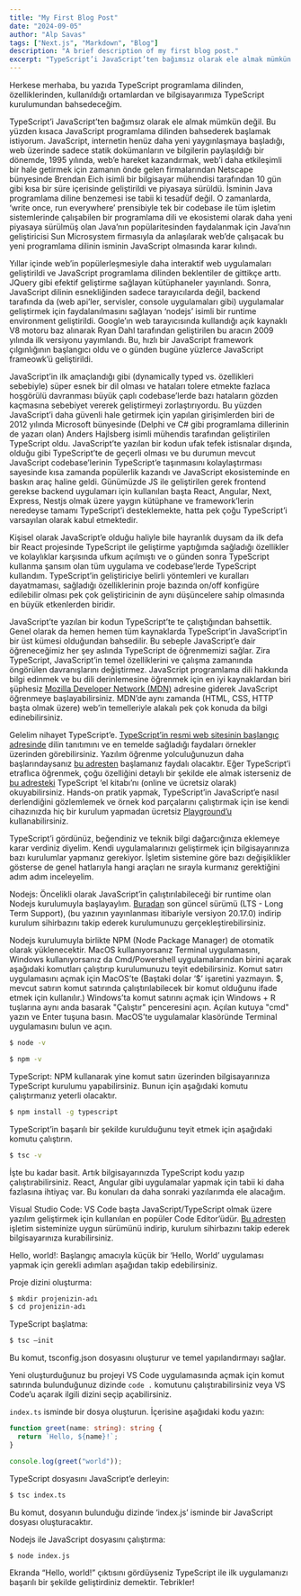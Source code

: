 ```yaml
---
title: "My First Blog Post"
date: "2024-09-05"
author: "Alp Savas"
tags: ["Next.js", "Markdown", "Blog"]
description: "A brief description of my first blog post."
excerpt: "TypeScript’i JavaScript’ten bağımsız olarak ele almak mümkün değil. Bu yüzden kısaca JavaScript programlama dilinden bahsederek başlamak istiyorum. JavaScript, internetin henüz daha yeni yaygınlaşmaya başladığı, web üzerinde sadece statik dokümanların ve bilgilerin paylaşıldığı bir dönemde, 1995 yılında, web’e hareket kazandırmak, web’i daha etkileşimli bir hale getirmek için zamanın önde gelen"
---
```


Herkese merhaba, bu yazıda TypeScript programlama dilinden, özelliklerinden, kullanıldığı ortamlardan ve bilgisayarımıza TypeScript kurulumundan bahsedeceğim.

TypeScript’i JavaScript’ten bağımsız olarak ele almak mümkün değil. Bu yüzden kısaca JavaScript programlama dilinden bahsederek başlamak istiyorum. JavaScript, internetin henüz daha yeni yaygınlaşmaya başladığı, web üzerinde sadece statik dokümanların ve bilgilerin paylaşıldığı bir dönemde, 1995 yılında, web’e hareket kazandırmak, web’i daha etkileşimli bir hale getirmek için zamanın önde gelen firmalarından Netscape bünyesinde Brendan Eich isimli bir bilgisayar mühendisi tarafından 10 gün gibi kısa bir süre içerisinde geliştirildi ve piyasaya sürüldü. İsminin Java programlama diline benzemesi ise tabii ki tesadüf değil. O zamanlarda, ‘write once, run everywhere’ prensibiyle tek bir codebase ile tüm işletim sistemlerinde çalışabilen bir programlama dili ve ekosistemi olarak daha yeni piyasaya sürülmüş olan Java’nın popülaritesinden faydalanmak için Java’nın geliştiricisi Sun Microsystem firmasıyla da anlaşılarak web’de çalışacak bu yeni programlama dilinin isminin JavaScript olmasında karar kılındı.

Yıllar içinde web’in popülerleşmesiyle daha interaktif web uygulamaları geliştirildi ve JavaScript programlama dilinden beklentiler de gittikçe arttı. JQuery gibi efektif geliştirme sağlayan kütüphaneler yayınlandı. Sonra, JavaScript dilinin esnekliğinden sadece tarayıcılarda değil, backend tarafında da (web api’ler, servisler, console uygulamaları gibi) uygulamalar geliştirmek için faydalanılmasını sağlayan ‘nodejs’ isimli bir runtime environment geliştirildi. Google’ın web tarayıcısında kullandığı açık kaynaklı V8 motoru baz alınarak Ryan Dahl tarafından geliştirilen bu aracın 2009 yılında ilk versiyonu yayımlandı. Bu, hızlı bir JavaScript framework çılgınlığının başlangıcı oldu ve o günden bugüne yüzlerce JavaScript frameowk’ü geliştirildi.

JavaScript’in ilk amaçlandığı gibi (dynamically typed vs. özellikleri sebebiyle) süper esnek bir dil olması ve hataları tolere etmekte fazlaca hoşgörülü davranması büyük çaplı codebase’lerde bazı hataların gözden kaçmasına sebebiyet vererek geliştirmeyi zorlaştırıyordu. Bu yüzden JavaScript’i daha güvenli hale getirmek için yapılan girişimlerden biri de 2012 yılında Microsoft bünyesinde (Delphi ve C# gibi programlama dillerinin de yazarı olan) Anders Hajlsberg isimli mühendis tarafından geliştirilen TypeScript oldu. JavaScript’te yazılan bir kodun ufak tefek istisnalar dışında, olduğu gibi TypeScript’te de geçerli olması ve bu durumun mevcut JavaScript codebase’lerinin TypeScript’e taşınmasını kolaylaştırması sayesinde kısa zamanda popülerlik kazandı ve JavaScript ekosisteminde en baskın araç haline geldi. Günümüzde JS ile geliştirilen gerek frontend gerekse backend uygulamarı için kullanılan başta React, Angular, Next, Express, Nestjs olmak üzere yaygın kütüphane ve framework’lerin neredeyse tamamı TypeScript’i desteklemekte, hatta pek çoğu TypeScript’i varsayılan olarak kabul etmektedir.

Kişisel olarak JavaScript’e olduğu haliyle bile hayranlık duysam da ilk defa bir React projesinde TypeScript ile geliştirme yaptığımda sağladığı özellikler ve kolaylıklar karşısında ufkum açılmıştı ve o günden sonra TypeScript kullanma şansım olan tüm uygulama ve codebase’lerde TypeScript kullandım. TypeScript’in geliştiriciye belirli yöntemleri ve kuralları dayatmaması, sağladığı özelliklerinin proje bazında on/off konfigüre edilebilir olması pek çok geliştiricinin de aynı düşüncelere sahip olmasında en büyük etkenlerden biridir.

JavaScript’te yazılan bir kodun TypeScript’te te çalıştığından bahsettik. Genel olarak da hemen hemen tüm kaynaklarda TypeScript’in JavaScript’in bir üst kümesi olduğundan bahsedilir. Bu sebeple JavaScript’e dair öğreneceğimiz her şey aslında TypeScript de öğrenmemizi sağlar. Zira TypeScript, JavaScript’in temel özelliklerini ve çalışma zamanında öngörülen davranışlarını değiştirmez. JavaScript programlama dili hakkında bilgi edinmek ve bu dili derinlemesine öğrenmek için en iyi kaynaklardan biri şüphesiz [Mozilla Developer Network (MDN)](https://developer.mozilla.org/en-US/docs/Learn/JavaScript) adresine giderek JavaScript öğrenmeye başlayabilirsiniz. MDN’de aynı zamanda (HTML, CSS, HTTP başta olmak üzere)  web’in temelleriyle alakalı pek çok konuda da bilgi edinebilirsiniz.

Gelelim nihayet TypeScript’e. [TypeScript’in resmi web sitesinin başlangıç adresinde](https://www.typescriptlang.org/) dilin tanıtımını ve en temelde sağladığı faydaları örnekler üzerinden görebilirsiniz. Yazılım öğrenme yolculuğunuzun daha başlarındaysanız [bu adresten](https://www.typescriptlang.org/docs/handbook/typescript-from-scratch.html) başlamanız faydalı olacaktır. Eğer TypeScript’i etraflıca öğrenmek, çoğu özelliğini detaylı bir şekilde ele almak isterseniz de [bu adresteki](https://www.typescriptlang.org/docs/handbook/intro.html) TypeScript ‘el kitabı’nı (online ve ücretsiz olarak) okuyabilirsiniz. Hands-on pratik yapmak, TypeScript’in JavaScript’e nasıl derlendiğini gözlemlemek ve örnek kod parçalarını çalıştırmak için ise kendi cihazınızda hiç bir kurulum yapmadan ücretsiz [Playground’u](https://www.typescriptlang.org/play) kullanabilirsiniz.

TypeScript’i gördünüz, beğendiniz ve teknik bilgi dağarcığınıza eklemeye karar verdiniz diyelim. Kendi uygulamalarınızı geliştirmek için bilgisayarınıza bazı kurulumlar yapmanız gerekiyor. İşletim sistemine göre bazı değişiklikler gösterse de genel hatlarıyla hangi araçları ne sırayla kurmanız gerektiğini adım adım inceleyelim.

Nodejs: Öncelikli olarak  JavaScript’in çalıştırılabileceği bir runtime olan Nodejs kurulumuyla başlayaylım. [Buradan](https://nodejs.org/) son güncel sürümü (LTS - Long Term Support), (bu yazının yayınlanması itibariyle versiyon 20.17.0) indirip kurulum sihirbazını takip ederek kurulumunuzu gerçekleştirebilirsiniz. 

Nodejs kurulumuyla birlikte NPM (Node Package Manager) de otomatik olarak yüklenecektir. MacOS kullanıyorsanız Terminal uygulamasını, Windows kullanıyorsanız da Cmd/Powershell uygulamalarından birini açarak aşağıdaki komutları çalıştırıp kurulumunuzu teyit edebilirsiniz. Komut satırı uygulamasını açmak için MacOS’te (Baştaki dolar ‘$’ işaretini yazmayın. $, mevcut satırın komut satırında çalıştırılabilecek bir komut olduğunu ifade etmek için kullanılır.) Windows’ta komut satırını açmak için Windows + R tuşlarına aynı anda basarak "Çalıştır" penceresini açın. Açılan kutuya "cmd" yazın ve Enter tuşuna basın. MacOS’te uygulamalar klasöründe Terminal uygulamasını bulun ve açın.

```bash
$ node -v
```

```bash
$ npm -v 
```

TypeScript: NPM kullanarak yine komut satırı üzerinden bilgisayarınıza TypeScript kurulumu yapabilirsiniz. Bunun için aşağıdaki komutu çalıştırmanız yeterli olacaktır.

```bash
$ npm install -g typescript
```

TypeScript’in başarılı bir şekilde kurulduğunu teyit etmek için aşağıdaki komutu çalıştırın.

```bash
$ tsc -v
```

İşte bu kadar basit. Artık bilgisayarınızda TypeScript kodu yazıp çalıştırabilirsiniz. React, Angular gibi uygulamalar yapmak için tabii ki daha fazlasına ihtiyaç var. Bu konuları da daha sonraki yazılarımda ele alacağım.

Visual Studio Code: VS Code başta JavaScript/TypeScript olmak üzere yazılım geliştirmek için kullanılan en popüler Code Editor’üdür. [Bu adresten](https://code.visualstudio.com) işletim sisteminize uygun sürümünü indirip, kurulum sihirbazını takip ederek bilgisayarınıza kurabilirsiniz. 

Hello, world!: Başlangıç amacıyla küçük bir ‘Hello, World’ uygulaması yapmak için gerekli adımları aşağıdan takip edebilirsiniz.

Proje dizini oluşturma:

```bash
$ mkdir projenizin-adı
$ cd projenizin-adı
```

TypeScript başlatma:

```bash
$ tsc —init 
```

Bu komut, tsconfig.json dosyasını oluşturur ve temel yapılandırmayı sağlar.

Yeni oluşturduğunuz bu projeyi VS Code uygulamasında açmak için komut satırında bulunduğunuz dizinde `code .` komutunu çalıştırabilirsiniz veya VS Code’u açarak ilgili dizini seçip açabilirsiniz.

`index.ts` isminde bir dosya oluşturun. İçerisine aşağıdaki kodu yazın:

```TypeScript
function greet(name: string): string {
  return `Hello, ${name}!`;
}

console.log(greet("world"));
```


TypeScript dosyasını JavaScript’e derleyin:

```bash
$ tsc index.ts
```

Bu komut, dosyanın bulunduğu dizinde ‘index.js’ isminde bir JavaScript dosyası oluşturacaktır.

Nodejs ile JavaScript dosyasını çalıştırma:

```bash
$ node index.js
```

Ekranda “Hello, world!” çıktısını gördüyseniz TypeScript ile ilk uygulamanızı başarılı bir şekilde geliştirdiniz demektir. Tebrikler!